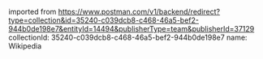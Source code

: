 imported from https://www.postman.com/v1/backend/redirect?type=collection&id=35240-c039dcb8-c468-46a5-bef2-944b0de198e7&entityId=14494&publisherType=team&publisherId=37129
collectionId: 35240-c039dcb8-c468-46a5-bef2-944b0de198e7
name: Wikipedia